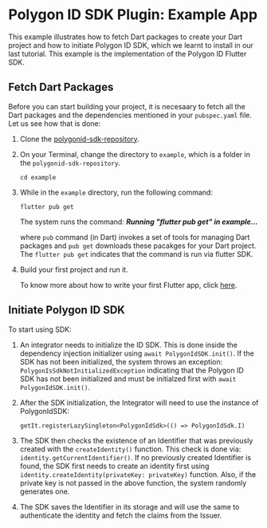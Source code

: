 # Polygon ID SDK Plugin: Example App
 
This example illustrates how to fetch Dart packages to create your Dart project and how to initiate Polygon ID SDK, which we learnt to install in our last tutorial. This example is the implementation of the Polygon ID Flutter SDK.
 
## Fetch Dart Packages

Before you can start building your project, it is necesaary to fetch all the Dart packages and the dependencies mentioned in your `pubspec.yaml` file. Let us see how that is done:
 
1. Clone the [polygonid-sdk-repository](https://github.com/iden3/polygonid-flutter-sdk.git).
 
2. On your Terminal, change the directory to `example`, which is a folder in the `polygonid-sdk-repository`.

      ```
      cd example
      ```
 
3. While in the `example` directory, run the following command:
 
      ```
      flutter pub get
      ```
      The system runs the command:
      ***Running "flutter pub get" in example...***

      where `pub` command (in Dart) invokes a set of tools for managing Dart packages and `pub get` downloads these pacakges for your Dart project. The `flutter pub get` indicates that the command is run via flutter SDK.

4. Build your first project and run it. 

   To know more about how to write your first Flutter app, click [here](https://docs.flutter.dev/get-started/codelab).
 
## Initiate Polygon ID SDK
 
To start using SDK:
 
1. An integrator needs to initialize the  ID SDK. This is done inside the dependency injection initializer using `await PolygonIdSDK.init()`. If the SDK has not been initialized, the system throws an exception: `PolygonIsSdkNotInitializedException` indicating that the Polygon ID SDK has not been initialized and must be initialzed first with `await PolygonIdSDK.init()`.
 
2. After the SDK initialization, the Integrator  will need to use the instance of PolygonIdSDK:
 
   ```
   getIt.registerLazySingleton<PolygonIdSdk>(() => PolygonIdSdk.I)
   ```
 
3. The SDK then checks the existence of an Identifier that was previously created with the `createIdentity()` function. This check is done via: `identity.getCurrentIdentifier()`.
If no previously created Identifier is found, the SDK first needs to create an identity first using `identity.createIdentity(privateKey: privateKey)` function. Also, if the private key is not passed in the above function, the system randomly generates one.
 
4. The SDK saves the Identifier in its storage and will use the same to authenticate the identity and fetch the claims from the Issuer.
